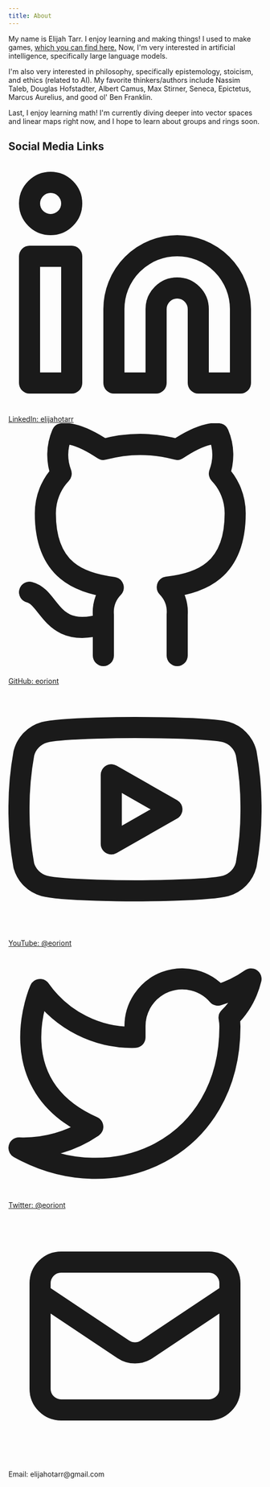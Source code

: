 ```yaml
---
title: About
---
```


My name is Elijah Tarr. I enjoy learning and making things!
I used to make games, [which you can find here.](/games)
Now, I'm very interested in artificial intelligence, specifically large language models.

I'm also very interested in philosophy, specifically epistemology, stoicism, and ethics (related to AI).
My favorite thinkers/authors include Nassim Taleb, Douglas Hofstadter, Albert Camus, Max Stirner, Seneca, Epictetus, Marcus Aurelius, and good ol' Ben Franklin.

Last, I enjoy learning math!
I'm currently diving deeper into vector spaces and linear maps right now, and I hope to learn about groups and rings soon.

## Social Media Links

<div class="flex">
<span><svg class="h-8 w-8 text-blue-500 pr-2"  viewBox="0 0 24 24"  fill="none"  stroke="currentColor"  stroke-width="2"  stroke-linecap="round"  stroke-linejoin="round">  <path d="M16 8a6 6 0 0 1 6 6v7h-4v-7a2 2 0 0 0-2-2 2 2 0 0 0-2 2v7h-4v-7a6 6 0 0 1 6-6z" />  <rect x="2" y="9" width="4" height="12" />  <circle cx="4" cy="4" r="2" /></svg>
</span>
<a href="https://www.linkedin.com/in/elijahotarr/">LinkedIn: elijahotarr</a>
</div>

<div class="flex">
<span><svg class="h-8 w-8 text-black pr-2"  viewBox="0 0 24 24"  fill="none"  stroke="currentColor"  stroke-width="2"  stroke-linecap="round"  stroke-linejoin="round">  <path d="M9 19c-5 1.5-5-2.5-7-3m14 6v-3.87a3.37 3.37 0 0 0-.94-2.61c3.14-.35 6.44-1.54 6.44-7A5.44 5.44 0 0 0 20 4.77 5.07 5.07 0 0 0 19.91 1S18.73.65 16 2.48a13.38 13.38 0 0 0-7 0C6.27.65 5.09 1 5.09 1A5.07 5.07 0 0 0 5 4.77a5.44 5.44 0 0 0-1.5 3.78c0 5.42 3.3 6.61 6.44 7A3.37 3.37 0 0 0 9 18.13V22" /></svg></span>
<a href="https://github.com/eoriont" class="link">GitHub: eoriont</a>
</div>

<div class="flex">
<span><svg class="h-8 w-8 text-red-500 pr-2"  viewBox="0 0 24 24"  fill="none"  stroke="currentColor"  stroke-width="2"  stroke-linecap="round"  stroke-linejoin="round">  <path d="M22.54 6.42a2.78 2.78 0 0 0-1.94-2C18.88 4 12 4 12 4s-6.88 0-8.6.46a2.78 2.78 0 0 0-1.94 2A29 29 0 0 0 1 11.75a29 29 0 0 0 .46 5.33A2.78 2.78 0 0 0 3.4 19c1.72.46 8.6.46 8.6.46s6.88 0 8.6-.46a2.78 2.78 0 0 0 1.94-2 29 29 0 0 0 .46-5.25 29 29 0 0 0-.46-5.33z" />  <polygon points="9.75 15.02 15.5 11.75 9.75 8.48 9.75 15.02" /></svg></span>
<a href="https://www.youtube.com/@eoriont" class="link">YouTube: @eoriont</a>
</div>

<div class="flex">
<span><svg class="h-8 w-8 text-blue-500 pr-2"  viewBox="0 0 24 24"  fill="none"  stroke="currentColor"  stroke-width="2"  stroke-linecap="round"  stroke-linejoin="round">  <path d="M23 3a10.9 10.9 0 0 1-3.14 1.53 4.48 4.48 0 0 0-7.86 3v1A10.66 10.66 0 0 1 3 4s-4 9 5 13a11.64 11.64 0 0 1-7 2c9 5 20 0 20-11.5a4.5 4.5 0 0 0-.08-.83A7.72 7.72 0 0 0 23 3z" /></svg></span>
<a href="https://twitter.com/eoriont" class="link">Twitter: @eoriont</a>
</div>

<div class="flex">
<span><svg class="h-8 w-8 text-teal-500 pr-2"  fill="none" viewBox="0 0 24 24" stroke="currentColor">
  <path stroke-linecap="round" stroke-linejoin="round" stroke-width="2" d="M3 8l7.89 5.26a2 2 0 002.22 0L21 8M5 19h14a2 2 0 002-2V7a2 2 0 00-2-2H5a2 2 0 00-2 2v10a2 2 0 002 2z"/>
</svg>
</span>
<p>Email: elijahotarr@gmail.com</p>
</div>
